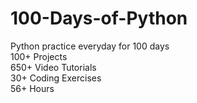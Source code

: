 # 100-Days-of-Python
Python practice everyday for 100 days<BR>
100+ Projects<BR>
650+ Video Tutorials<BR>
30+ Coding Exercises<BR>
56+ Hours<BR>

